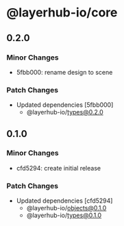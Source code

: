 # @layerhub-io/core

## 0.2.0

### Minor Changes

- 5fbb000: rename design to scene

### Patch Changes

- Updated dependencies [5fbb000]
  - @layerhub-io/types@0.2.0

## 0.1.0

### Minor Changes

- cfd5294: create initial release

### Patch Changes

- Updated dependencies [cfd5294]
  - @layerhub-io/objects@0.1.0
  - @layerhub-io/types@0.1.0
